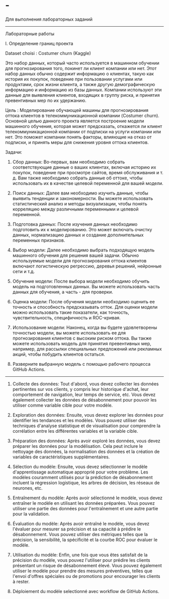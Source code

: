 # -
Для выполнения лабораторных заданий
*****************************************

Лабораторные работы

I. Определение границ проекта

Dataset choisi : Costumer churn (Kaggle)

Это набор данных, который часто используется в машинном обучении для прогнозирования того, покинет ли клиент компании или нет. Этот набор данных обычно содержит информацию о клиентах, такую как история их покупок, поведение при пользовании услугами или продуктами, срок жизни клиента, а также другую демографическую информацию и информацию из базы данных. Компании используют эти данные для выявления клиентов, входящих в группу риска, и принятия превентивных мер по их удержанию.

Цель : Моделирование обучающей машины для прогнозирования оттока клиентов в телекоммуникационной компании (Costumer churn).
Основной целью данного проекта является построение модели машинного обучения, которая может предсказать, откажется ли клиент телекоммуникационной компании от подписки на услуги компании или нет. Это поможет компании понять факторы, влияющие на отказ от подписки, и принять меры для снижения уровня оттока клиентов.

Задачи:

1. Сбор данных: Во-первых, вам необходимо собрать соответствующие данные о ваших клиентах, включая историю их покупок, поведение при просмотре сайтов, время обслуживания и т. д. Вам также необходимо собрать данные об оттоке, чтобы использовать их в качестве целевой переменной для вашей модели.

2. Поиск данных: Далее вам необходимо изучить данные, чтобы выявить тенденции и закономерности. Вы можете использовать статистический анализ и методы визуализации, чтобы понять корреляцию между различными переменными и целевой переменной.

3. Подготовка данных: После изучения данных необходимо подготовить их к моделированию. Это может включать очистку данных, нормализацию данных и создание дополнительных переменных признаков.

4. Выбор модели: Далее необходимо выбрать подходящую модель машинного обучения для решения вашей задачи. Обычно используемые модели для прогнозирования оттока клиентов включают логистическую регрессию, деревья решений, нейронные сети и т.д.

5. Обучение модели: После выбора модели необходимо обучить модель на подготовленных данных. Вы можете использовать часть данных для обучения, а часть - для проверки.

5. Оценка модели: После обучения модели необходимо оценить ее точность и способность предсказывать отток. Для оценки модели можно использовать такие показатели, как точность, чувствительность, специфичность и ROC-кривая.

6. Использование модели: Наконец, когда вы будете удовлетворены точностью модели, вы можете использовать ее для прогнозирования клиентов с высоким риском оттока. Вы также можете использовать модель для принятия превентивных мер, например, для рассылки специальных предложений или рекламных акций, чтобы побудить клиентов остаться.

7. Разверните выбранную модель с помощью рабочего процесса GitHub Actions.

***********************************************************************************************************************************

1. Collecte des données: Tout d'abord, vous devez collecter les données pertinentes sur vos clients, y compris leur historique d'achat, leur comportement de navigation, leur temps de service, etc. Vous devez également collecter les données de désabonnement pour pouvoir les utiliser comme variable cible pour votre modèle.

2. Exploration des données: Ensuite, vous devez explorer les données pour identifier les tendances et les modèles. Vous pouvez utiliser des techniques d'analyse statistique et de visualisation pour comprendre la corrélation entre les différentes variables et la variable cible.

3. Préparation des données: Après avoir exploré les données, vous devez préparer les données pour la modélisation. Cela peut inclure le nettoyage des données, la normalisation des données et la création de variables de caractéristiques supplémentaires.

4. Sélection du modèle: Ensuite, vous devez sélectionner le modèle d'apprentissage automatique approprié pour votre problème. Les modèles couramment utilisés pour la prédiction de désabonnement incluent la régression logistique, les arbres de décision, les réseaux de neurones, etc.

5. Entraînement du modèle: Après avoir sélectionné le modèle, vous devez entraîner le modèle en utilisant les données préparées. Vous pouvez utiliser une partie des données pour l'entraînement et une autre partie pour la validation.

5. Évaluation du modèle: Après avoir entraîné le modèle, vous devez l'évaluer pour mesurer sa précision et sa capacité à prédire le désabonnement. Vous pouvez utiliser des métriques telles que la précision, la sensibilité, la spécificité et la courbe ROC pour évaluer le modèle.

6. Utilisation du modèle: Enfin, une fois que vous êtes satisfait de la précision du modèle, vous pouvez l'utiliser pour prédire les clients présentant un risque de désabonnement élevé. Vous pouvez également utiliser le modèle pour prendre des mesures préventives, telles que l'envoi d'offres spéciales ou de promotions pour encourager les clients à rester.

7. Déploiement du modèle selectionné avec workflow de GitHub Actions.

